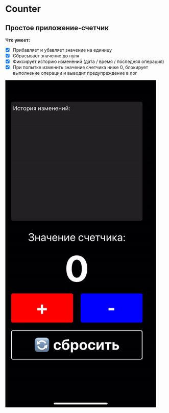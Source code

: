 # Counter

## Простое приложение-счетчик ##

**Что умеет:**

- [x] Прибавляет и убавляет значение на единицу
- [x] Сбрасывает значение до нуля
- [x] Фиксирует историю изменений (дата / время / последняя операция)
- [x] При попытке изменить значение счетчика ниже 0, блокирует выполнение операции и выводит предупреждение в лог

![preview](https://github.com/AleksPt/Counter/blob/d9962934dd4eae88f6069d2b8afbb17c51fda9b2/preview.gif)
